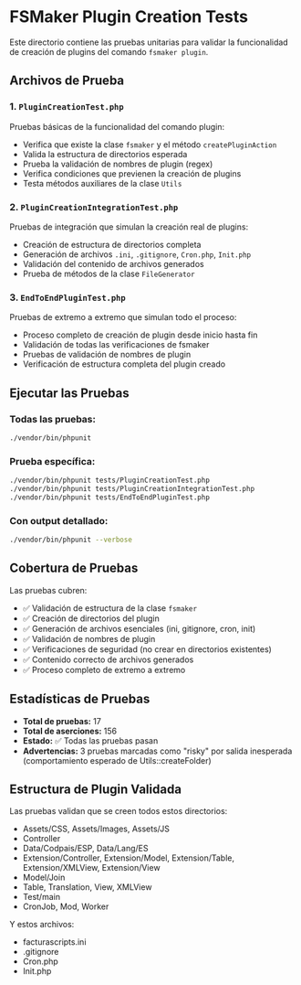 # FSMaker Plugin Creation Tests

Este directorio contiene las pruebas unitarias para validar la funcionalidad de creación de plugins del comando `fsmaker plugin`.

## Archivos de Prueba

### 1. `PluginCreationTest.php`
Pruebas básicas de la funcionalidad del comando plugin:
- Verifica que existe la clase `fsmaker` y el método `createPluginAction`
- Valida la estructura de directorios esperada
- Prueba la validación de nombres de plugin (regex)
- Verifica condiciones que previenen la creación de plugins
- Testa métodos auxiliares de la clase `Utils`

### 2. `PluginCreationIntegrationTest.php`
Pruebas de integración que simulan la creación real de plugins:
- Creación de estructura de directorios completa
- Generación de archivos `.ini`, `.gitignore`, `Cron.php`, `Init.php`
- Validación del contenido de archivos generados
- Prueba de métodos de la clase `FileGenerator`

### 3. `EndToEndPluginTest.php`
Pruebas de extremo a extremo que simulan todo el proceso:
- Proceso completo de creación de plugin desde inicio hasta fin
- Validación de todas las verificaciones de fsmaker
- Pruebas de validación de nombres de plugin
- Verificación de estructura completa del plugin creado

## Ejecutar las Pruebas

### Todas las pruebas:
```bash
./vendor/bin/phpunit
```

### Prueba específica:
```bash
./vendor/bin/phpunit tests/PluginCreationTest.php
./vendor/bin/phpunit tests/PluginCreationIntegrationTest.php  
./vendor/bin/phpunit tests/EndToEndPluginTest.php
```

### Con output detallado:
```bash
./vendor/bin/phpunit --verbose
```

## Cobertura de Pruebas

Las pruebas cubren:
- ✅ Validación de estructura de la clase `fsmaker`
- ✅ Creación de directorios del plugin
- ✅ Generación de archivos esenciales (ini, gitignore, cron, init)
- ✅ Validación de nombres de plugin
- ✅ Verificaciones de seguridad (no crear en directorios existentes)
- ✅ Contenido correcto de archivos generados
- ✅ Proceso completo de extremo a extremo

## Estadísticas de Pruebas

- **Total de pruebas:** 17
- **Total de aserciones:** 156
- **Estado:** ✅ Todas las pruebas pasan
- **Advertencias:** 3 pruebas marcadas como "risky" por salida inesperada (comportamiento esperado de Utils::createFolder)

## Estructura de Plugin Validada

Las pruebas validan que se creen todos estos directorios:
- Assets/CSS, Assets/Images, Assets/JS
- Controller
- Data/Codpais/ESP, Data/Lang/ES  
- Extension/Controller, Extension/Model, Extension/Table, Extension/XMLView, Extension/View
- Model/Join
- Table, Translation, View, XMLView
- Test/main
- CronJob, Mod, Worker

Y estos archivos:
- facturascripts.ini
- .gitignore
- Cron.php
- Init.php